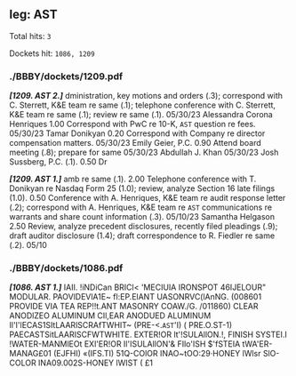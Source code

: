 
## leg: AST

Total hits: `3`

Dockets hit: `1086, 1209`

### ./BBBY/dockets/1209.pdf
***[1209. AST 2.]*** dministration, key motions and orders (.3); correspond with C. Sterrett, K&E team re same (.1); telephone conference with C. Sterrett, K&E team re same (.1); review re same (.1). 05/30/23 Alessandra Corona Henriques 1.00 Correspond with PwC re 10-K, `AST` question re fees. 05/30/23 Tamar Donikyan 0.20 Correspond with Company re director compensation matters. 05/30/23 Emily Geier, P.C. 0.90 Attend board meeting (.8); prepare for same 05/30/23 Abdullah J. Khan 05/30/23 Josh Sussberg, P.C. (.1). 0.50 Dr

***[1209. AST 1.]*** amb re same (.1). 2.00 Telephone conference with T. Donikyan re Nasdaq Form 25 (1.0); review, analyze Section 16 late filings (1.0). 0.50 Conference with A. Henriques, K&E team re audit response letter (.2); correspond with A. Henriques, K&E team re `AST` communications re warrants and share count information (.3). 05/10/23 Samantha Helgason 2.50 Review, analyze precedent disclosures, recently filed pleadings (.9); draft auditor disclosure (1.4); draft correspondence to R. Fiedler re same (.2). 05/10


### ./BBBY/dockets/1086.pdf
***[1086. AST 1.]*** IAII. !iNDiCan BRICl< 'MECIUIA IRONSPOT 46IJELOUR" MODULAR. PAOVlDEVlA1E~ fl:EP.ElANT UASONRVC(lAnNG. (008601 PROVIDE VIA TEA REP!!t.ANT MASONRY COAW./G. /011860) CLEAR ANODlZEO ALUMINUM CIl,EAR ANODUED ALUMINUM Il'I'lECAS1SItLAARlSCRAfTWHIT~ (PRE-<.`AST`'I) ( PRE.O.ST-1) PAECASTSitLAARISCFWTWHITE. EXTER!OR lt'!SULAllON.!, FINISH SYSTEI.I !WATER-MANMlEOt EXl'ER!OR Il'ISULAllON'& FIlo'ISH $'fSTEIA tWA'ER-MANAG£01 (EJFHI) «(IFS.TI) 51Q-COlOR INAO~tOO:29·HONEY lWlsr SlO-COLOR INA09.002S-HONEY lWIST ( £1


